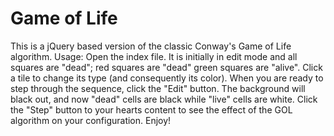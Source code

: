 Game of Life
=====
This is a jQuery based version of the classic Conway's Game of Life algorithm.
Usage:
Open the index file. It is initially in edit mode and all squares are "dead"; red squares are "dead" green squares are "alive".
Click a tile to change its type (and consequently its color). When you are ready to step through the sequence, click the "Edit" button.
The background will black out, and now "dead" cells are black while "live" cells are white. Click the "Step" button to your hearts content
to see the effect of the GOL algorithm on your configuration. Enjoy!
